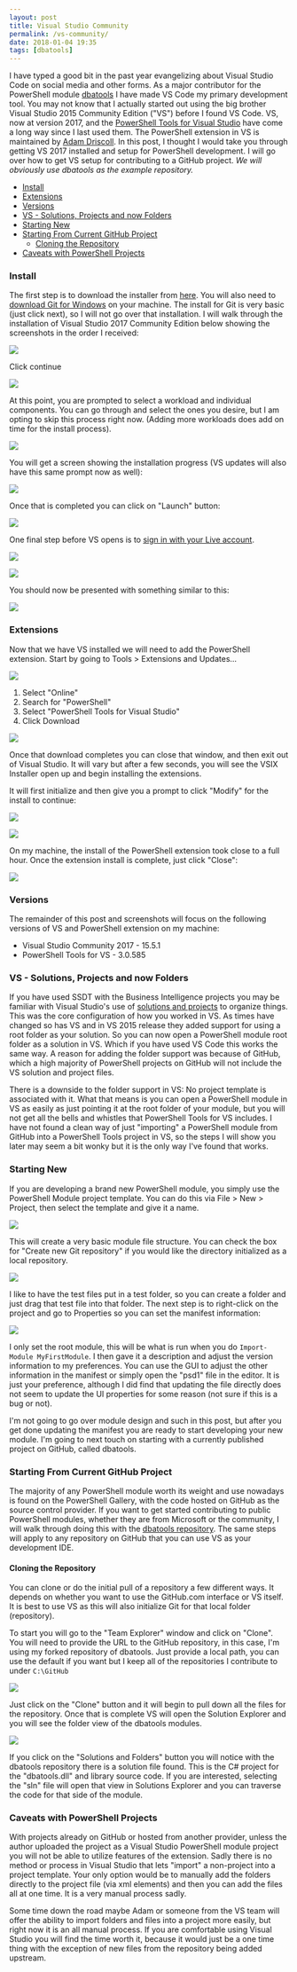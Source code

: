 ```yaml
---
layout: post
title: Visual Studio Community
permalink: /vs-community/
date: 2018-01-04 19:35
tags: [dbatools]
---
```


I have typed a good bit in the past year evangelizing about Visual Studio Code on social media and other forms. As a major contributor for the PowerShell module <a href="https://dbatools.io" target="blank">dbatools</a> I have made VS Code my primary development tool. You may not know that I actually started out using the big brother Visual Studio 2015 Community Edition ("VS") before I found VS Code. VS, now at version 2017, and the <a href="https://marketplace.visualstudio.com/items?itemName=AdamRDriscoll.PowerShellToolsforVisualStudio2017-18561" target="_blank">PowerShell Tools for Visual Studio</a> have come a long way since I last used them. The PowerShell extension in VS is maintained by <a href="https://github.com/adamdriscoll/poshtools" target="_blank">Adam Driscoll</a>. In this post, I thought I would take you through getting VS 2017 installed and setup for PowerShell development. I will go over how to get VS setup for contributing to a GitHub project. _We will obviously use dbatools as the example repository._

<!-- TOC -->

- [Install](#install)
- [Extensions](#extensions)
- [Versions](#versions)
- [VS - Solutions, Projects and now Folders](#vs---solutions-projects-and-now-folders)
- [Starting New](#starting-new)
- [Starting From Current GitHub Project](#starting-from-current-github-project)
	- [Cloning the Repository](#cloning-the-repository)
- [Caveats with PowerShell Projects](#caveats-with-powershell-projects)

<!-- /TOC -->

### Install

The first step is to download the installer from [here](https://visualstudio.com/free-developer-offers). You will also need to [download Git for Windows](https://git-scm.com/download/win) on your machine. The install for Git is very basic (just click next), so I will not go over that installation. I will walk through the installation of Visual Studio 2017 Community Edition below showing the screenshots in the order I received:

![](/img/vs-install_1.png)

Click continue

![](/img/vs-install_2.png)

At this point, you are prompted to select a workload and individual components. You can go through and select the ones you desire, but I am opting to skip this process right now. (Adding more workloads does add on time for the install process).

![](/img/vs-install_3.png)

You will get a screen showing the installation progress (VS updates will also have this same prompt now as well):

![](/img/vs-install_4.png)

Once that is completed you can click on "Launch" button:

![](/img/vs-install_5.png)

One final step before VS opens is to [sign in with your Live account](https://msdn.microsoft.com/en-us/library/dn457348.aspx#Anchor_0).

![](/img/vs-install_6.png)

![](/img/vs-install_7.png)

You should now be presented with something similar to this:

![](/img/vs-install_8.png)

### Extensions

Now that we have VS installed we will need to add the PowerShell extension. Start by going to Tools > Extensions and Updates...

![](/img/vs-install_9.png)

1. Select "Online"
2. Search for "PowerShell"
3. Select "PowerShell Tools for Visual Studio"
4. Click Download

![](/img/vs-install_10.png)

Once that download completes you can close that window, and then exit out of Visual Studio. It will vary but after a few seconds, you will see the VSIX Installer open up and begin installing the extensions.

It will first initialize and then give you a prompt to click "Modify" for the install to continue:

![](/img/vs-install_12.png)

![](/img/vs-install_13.png)

On my machine, the install of the PowerShell extension took close to a full hour. Once the extension install is complete, just click "Close":

![](/img/vs-install_14.png)

### Versions

The remainder of this post and screenshots will focus on the following versions of VS and PowerShell extension on my machine:

- Visual Studio Community 2017 - 15.5.1
- PowerShell Tools for VS - 3.0.585

### VS - Solutions, Projects and now Folders

If you have used SSDT with the Business Intelligence projects you may be familiar with Visual Studio's use of [solutions and projects](https://docs.microsoft.com/en-us/visualstudio/ide/solutions-and-projects-in-visual-studio) to organize things. This was the core configuration of how you worked in VS. As times have changed so has VS and in VS 2015 release they added support for using a root folder as your solution. So you can now open a PowerShell module root folder as a solution in VS. Which if you have used VS Code this works the same way. A reason for adding the folder support was because of GitHub, which a high majority of PowerShell projects on GitHub will not include the VS solution and project files.

There is a downside to the folder support in VS: No project template is associated with it. What that means is you can open a PowerShell module in VS as easily as just pointing it at the root folder of your module, but you will not get all the bells and whistles that PowerShell Tools for VS includes. I have not found a clean way of just "importing" a PowerShell module from GitHub into a PowerShell Tools project in VS, so the steps I will show you later may seem a bit wonky but it is the only way I've found that works.

### Starting New

If you are developing a brand new PowerShell module, you simply use the PowerShell Module project template. You can do this via File > New > Project, then select the template and give it a name.

![](/img/vs-install_15.png)

This will create a very basic module file structure. You can check the box for "Create new Git repository" if you would like the directory initialized as a local repository.

![](/img/vs-install_16.png)

I like to have the test files put in a test folder, so you can create a folder and just drag that test file into that folder. The next step is to right-click on the project and go to Properties so you can set the manifest information:

![](/img/vs-install_17.png)

I only set the root module, this will be what is run when you do `Import-Module MyFirstModule`. I then gave it a description and adjust the version information to my preferences. You can use the GUI to adjust the other information in the manifest or simply open the "psd1" file in the editor. It is just your preference, although I did find that updating the file directly does not seem to update the UI properties for some reason (not sure if this is a bug or not).

I'm not going to go over module design and such in this post, but after you get done updating the manifest you are ready to start developing your new module. I'm going to next touch on starting with a currently published project on GitHub, called dbatools.

### Starting From Current GitHub Project

The majority of any PowerShell module worth its weight and use nowadays is found on the PowerShell Gallery, with the code hosted on GitHub as the source control provider. If you want to get started contributing to public PowerShell modules, whether they are from Microsoft or the community, I will walk through doing this with the [dbatools repository](https://github.com/sqlcollaborative/dbatools). The same steps will apply to any repository on GitHub that you can use VS as your development IDE.

#### Cloning the Repository

You can clone or do the initial pull of a repository a few different ways. It depends on whether you want to use the GitHub.com interface or VS itself. It is best to use VS as this will also initialize Git for that local folder (repository).

To start you will go to the "Team Explorer" window and click on "Clone". You will need to provide the URL to the GitHub repository, in this case, I'm using my forked repository of dbatools. Just provide a local path, you can use the default if you want but I keep all of the repositories I contribute to under `C:\GitHub`

![](/img/vs-install_18.png)

Just click on the "Clone" button and it will begin to pull down all the files for the repository. Once that is complete VS will open the Solution Explorer and you will see the folder view of the dbatools modules.

![](/img/vs-install_19.png)

If you click on the "Solutions and Folders" button you will notice with the dbatools repository there is a solution file found. This is the C# project for the "dbatools.dll" and library source code. If you are interested, selecting the "sln" file will open that view in Solutions Explorer and you can traverse the code for that side of the module.

### Caveats with PowerShell Projects

With projects already on GitHub or hosted from another provider, unless the author uploaded the project as a Visual Studio PowerShell module project you will not be able to utilize features of the extension. Sadly there is no method or process in Visual Studio that lets "import" a non-project into a project template. Your only option would be to manually add the folders directly to the project file (via xml elements) and then you can add the files all at one time. It is a very manual process sadly.

Some time down the road maybe Adam or someone from the VS team will offer the ability to import folders and files into a project more easily, but right now it is an all manual process. If you are comfortable using Visual Studio you will find the time worth it, because it would just be a one time thing with the exception of new files from the repository being added upstream.